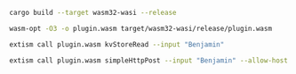 ```bash
cargo build --target wasm32-wasi --release
```

```bash
wasm-opt -O3 -o plugin.wasm target/wasm32-wasi/release/plugin.wasm
```

```bash
extism call plugin.wasm kvStoreRead --input "Benjamin"
```

```bash
extism call plugin.wasm simpleHttpPost --input "Benjamin" --allow-host "localhost"
```
